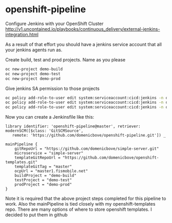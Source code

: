 # openshift-pipeline

Configure Jenkins with your OpenShift Cluster
http://v1.uncontained.io/playbooks/continuous_delivery/external-jenkins-integration.html

As a result of that effort you should have a jenkins service account that all your jenkins agents run as.

Create build, test and prod projects. Name as you please
```bash
oc new-project demo-build
oc new-project demo-test
oc new-project demo-prod
```

Give jenkins SA permission to those projects
```bash
oc policy add-role-to-user edit system:serviceaccount:cicd:jenkins -n demo-build
oc policy add-role-to-user edit system:serviceaccount:cicd:jenkins -n demo-test
oc policy add-role-to-user edit system:serviceaccount:cicd:jenkins -n demo-prod
```

Now you can create a Jenkinsfile like this:
```
library identifier: 'openshift-pipeline@master', retriever: modernSCM([$class: 'GitSCMSource',
   remote: 'https://github.com/domenicbove/openshift-pipeline.git']) _

mainPipeline {
    gitRepoUrl = "https://github.com/domenicbove/simple-server.git"
    microservice = "simple-server"
    templateGitRepoUrl = "https://github.com/domenicbove/openshift-templates.git"
    templateGitTag = "master"
    ocpUrl = "master1.fismobile.net"
    buildProject = "demo-build"
    testProject = "demo-test"
    prodProject = "demo-prod"
}
```

Note it is required that the above project steps completed for this pipeline to work. Also the mainPipeline is tied closely with my openshift-templates repo. There are many options of where to store openshift templates. I decided to put them in github
